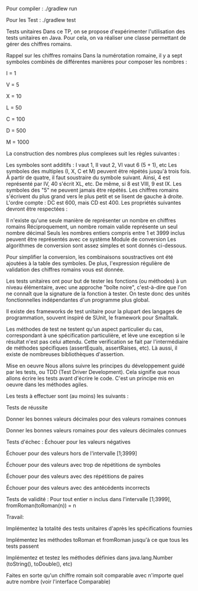 Pour compiler : ./gradlew run

Pour les Test : ./gradlew test



Tests unitaires
Dans ce TP, on se propose d'expérimenter l'utilisation des tests unitaires en Java. Pour cela, on va réaliser une classe permettant de gérer des chiffres romains.

Rappel sur les chiffres romains
Dans la numérotation romaine, il y a sept symboles combinés de différentes manières pour composer les nombres :

I = 1

V = 5

X = 10

L = 50

C = 100

D = 500

M = 1000

La construction des nombres plus complexes suit les règles suivantes :

Les symboles sont additifs : I vaut 1, II vaut 2, VI vaut 6 (5 + 1), etc
Les symboles des multiples (I, X, C et M) peuvent être répétés jusqu'à trois fois. À partir de quatre, il faut soustraire du symbole suivant. Ainsi, 4 est représenté par IV, 40 s'écrit XL, etc.
De même, si 8 est VIII, 9 est IX.
Les symboles des "5" ne peuvent jamais être répétés.
Les chiffres romains s'écrivent du plus grand vers le plus petit et se lisent de gauche à droite. L'ordre compte : DC est 600, mais CD est 400.
Les propriétés suivantes devront être respectées :

Il n'existe qu'une seule manière de représenter un nombre en chiffres romains
Réciproquement, un nombre romain valide représente un seul nombre décimal
Seuls les nombres entiers compris entre 1 et 3999 inclus peuvent être représentés avec ce système
Module de conversion
Les algorithmes de conversion sont assez simples et sont donnés ci-dessous.


Pour simplifier la conversion, les combinaisons soustractives ont été ajoutées à la table des symboles. De plus, l'expression régulière de validation des chiffres romains vous est donnée.


Les tests unitaires ont pour but de tester les fonctions (ou méthodes) à un niveau élémentaire, avec une approche "boîte noire", c'est-à-dire que l'on ne connaît que la signature de la fonction à tester. On teste donc des unités fonctionnelles indépendantes d'un programme plus global.

Il existe des frameworks de test unitaire pour la plupart des langages de programmation, souvent inspiré de SUnit, le framework pour Smalltalk.

Les méthodes de test ne testent qu'un aspect particulier du cas, correspondant à une spécification particulière, et lève une exception si le résultat n'est pas celui attendu. Cette verification se fait par l'intermédiaire de méthodes spécifiques (assertEquals, assertRaises, etc). Là aussi, il existe de nombreuses bibliothèques d'assertion.

Mise en oeuvre
Nous allons suivre les principes du développement guidé par les tests, ou TDD (Test Driver Development). Cela signifie que nous allons écrire les tests avant d'écrire le code. C'est un principe mis en oeuvre dans les méthodes agiles.

Les tests à effectuer sont (au moins) les suivants :

Tests de réussite

Donner les bonnes valeurs décimales pour des valeurs romaines connues

Donner les bonnes valeurs romaines pour des valeurs décimales connues

Tests d'échec :
Échouer pour les valeurs négatives

Échouer pour des valeurs hors de l'intervalle [1;3999]

Échouer pour des valeurs avec trop de répétitions de symboles

Échouer pour des valeurs avec des répétitions de paires

Échouer pour des valeurs avec des antécédents incorrects

Tests de validité :
Pour tout entier n inclus dans l'intervalle [1;3999], fromRoman(toRoman(n)) = n

Travail:


Implémentez la totalité des tests unitaires d'après les spécifications fournies

Implémentez les méthodes toRoman et fromRoman jusqu'à ce que tous les tests passent

Implémentez et testez les méthodes définies dans java.lang.Number (toString(), toDouble(), etc)

Faites en sorte qu'un chiffre romain soit comparable avec n'importe quel autre nombre (voir l'interface Comparable)
